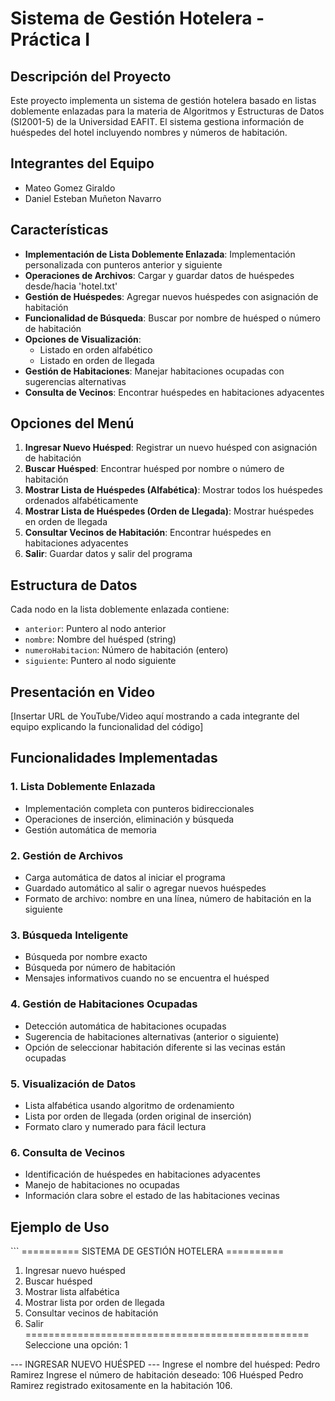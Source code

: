 # Sistema de Gestión Hotelera - Práctica I

## Descripción del Proyecto
Este proyecto implementa un sistema de gestión hotelera basado en listas doblemente enlazadas para la materia de Algoritmos y Estructuras de Datos (SI2001-5) de la Universidad EAFIT. El sistema gestiona información de huéspedes del hotel incluyendo nombres y números de habitación.

## Integrantes del Equipo
- Mateo Gomez Giraldo
- Daniel Esteban Muñeton Navarro

## Características
- **Implementación de Lista Doblemente Enlazada**: Implementación personalizada con punteros anterior y siguiente
- **Operaciones de Archivos**: Cargar y guardar datos de huéspedes desde/hacia 'hotel.txt'
- **Gestión de Huéspedes**: Agregar nuevos huéspedes con asignación de habitación
- **Funcionalidad de Búsqueda**: Buscar por nombre de huésped o número de habitación
- **Opciones de Visualización**: 
  - Listado en orden alfabético
  - Listado en orden de llegada
- **Gestión de Habitaciones**: Manejar habitaciones ocupadas con sugerencias alternativas
- **Consulta de Vecinos**: Encontrar huéspedes en habitaciones adyacentes

## Opciones del Menú
1. **Ingresar Nuevo Huésped**: Registrar un nuevo huésped con asignación de habitación
2. **Buscar Huésped**: Encontrar huésped por nombre o número de habitación
3. **Mostrar Lista de Huéspedes (Alfabética)**: Mostrar todos los huéspedes ordenados alfabéticamente
4. **Mostrar Lista de Huéspedes (Orden de Llegada)**: Mostrar huéspedes en orden de llegada
5. **Consultar Vecinos de Habitación**: Encontrar huéspedes en habitaciones adyacentes
6. **Salir**: Guardar datos y salir del programa

## Estructura de Datos
Cada nodo en la lista doblemente enlazada contiene:
- `anterior`: Puntero al nodo anterior
- `nombre`: Nombre del huésped (string)
- `numeroHabitacion`: Número de habitación (entero)
- `siguiente`: Puntero al nodo siguiente

## Presentación en Video
[Insertar URL de YouTube/Video aquí mostrando a cada integrante del equipo explicando la funcionalidad del código]


## Funcionalidades Implementadas

### 1. Lista Doblemente Enlazada
- Implementación completa con punteros bidireccionales
- Operaciones de inserción, eliminación y búsqueda
- Gestión automática de memoria

### 2. Gestión de Archivos
- Carga automática de datos al iniciar el programa
- Guardado automático al salir o agregar nuevos huéspedes
- Formato de archivo: nombre en una línea, número de habitación en la siguiente

### 3. Búsqueda Inteligente
- Búsqueda por nombre exacto
- Búsqueda por número de habitación
- Mensajes informativos cuando no se encuentra el huésped

### 4. Gestión de Habitaciones Ocupadas
- Detección automática de habitaciones ocupadas
- Sugerencia de habitaciones alternativas (anterior o siguiente)
- Opción de seleccionar habitación diferente si las vecinas están ocupadas

### 5. Visualización de Datos
- Lista alfabética usando algoritmo de ordenamiento
- Lista por orden de llegada (orden original de inserción)
- Formato claro y numerado para fácil lectura

### 6. Consulta de Vecinos
- Identificación de huéspedes en habitaciones adyacentes
- Manejo de habitaciones no ocupadas
- Información clara sobre el estado de las habitaciones vecinas

## Ejemplo de Uso
\`\`\`
========== SISTEMA DE GESTIÓN HOTELERA ==========
1. Ingresar nuevo huésped
2. Buscar huésped
3. Mostrar lista alfabética
4. Mostrar lista por orden de llegada
5. Consultar vecinos de habitación
6. Salir
=================================================
Seleccione una opción: 1

--- INGRESAR NUEVO HUÉSPED ---
Ingrese el nombre del huésped: Pedro Ramirez
Ingrese el número de habitación deseado: 106
Huésped Pedro Ramirez registrado exitosamente en la habitación 106.
